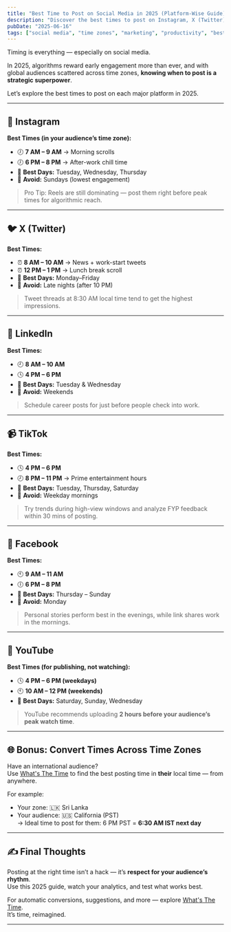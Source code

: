 ```yaml
---
title: "Best Time to Post on Social Media in 2025 (Platform-Wise Guide)"
description: "Discover the best times to post on Instagram, X (Twitter), LinkedIn, and more — based on 2025's engagement patterns and time zones."
pubDate: "2025-06-16"
tags: ["social media", "time zones", "marketing", "productivity", "best times"]
---
```


Timing is everything — especially on social media.

In 2025, algorithms reward early engagement more than ever, and with global audiences scattered across time zones, **knowing when to post is a strategic superpower**.

Let’s explore the best times to post on each major platform in 2025.

---

## 📸 Instagram

**Best Times (in your audience’s time zone):**

- 🕖 **7 AM – 9 AM** → Morning scrolls  
- 🕖 **6 PM – 8 PM** → After-work chill time  
- 📆 **Best Days:** Tuesday, Wednesday, Thursday  
- 🛑 **Avoid:** Sundays (lowest engagement)

> Pro Tip: Reels are still dominating — post them right before peak times for algorithmic reach.

---

## 🐦 X (Twitter)

**Best Times:**

- ⏰ **8 AM – 10 AM** → News + work-start tweets  
- ⏰ **12 PM – 1 PM** → Lunch break scroll  
- 📆 **Best Days:** Monday–Friday  
- 🛑 **Avoid:** Late nights (after 10 PM)

> Tweet threads at 8:30 AM local time tend to get the highest impressions.

---

## 💼 LinkedIn

**Best Times:**

- 🕘 **8 AM – 10 AM**  
- 🕓 **4 PM – 6 PM**  
- 📆 **Best Days:** Tuesday & Wednesday  
- 🛑 **Avoid:** Weekends

> Schedule career posts for just before people check into work.

---

## 📹 TikTok

**Best Times:**

- 🕓 **4 PM – 6 PM**  
- 🕗 **8 PM – 11 PM** → Prime entertainment hours  
- 📆 **Best Days:** Tuesday, Thursday, Saturday  
- 🛑 **Avoid:** Weekday mornings

> Try trends during high-view windows and analyze FYP feedback within 30 mins of posting.

---

## 👥 Facebook

**Best Times:**

- 🕙 **9 AM – 11 AM**  
- 🕕 **6 PM – 8 PM**  
- 📆 **Best Days:** Thursday – Sunday  
- 🛑 **Avoid:** Monday

> Personal stories perform best in the evenings, while link shares work in the mornings.

---

## 🧠 YouTube

**Best Times (for publishing, not watching):**

- 🕓 **4 PM – 6 PM (weekdays)**  
- 🕙 **10 AM – 12 PM (weekends)**  
- 📆 **Best Days:** Saturday, Sunday, Wednesday

> YouTube recommends uploading **2 hours before your audience’s peak watch time**.

---

## 🌐 Bonus: Convert Times Across Time Zones

Have an international audience?  
Use [What's The Time](https://whatsthetime.online) to find the best posting time in **their** local time — from anywhere.

For example:

- Your zone: 🇱🇰 Sri Lanka  
- Your audience: 🇺🇸 California (PST)  
→ Ideal time to post for them: 6 PM PST = **6:30 AM IST next day**

---

## ✍️ Final Thoughts

Posting at the right time isn’t a hack — it’s **respect for your audience’s rhythm**.  
Use this 2025 guide, watch your analytics, and test what works best.

For automatic conversions, suggestions, and more — explore [What's The Time](https://whatsthetime.online).  
It’s time, reimagined.

---
